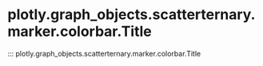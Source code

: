 # plotly.graph_objects.scatterternary.marker.colorbar.Title

::: plotly.graph_objects.scatterternary.marker.colorbar.Title
